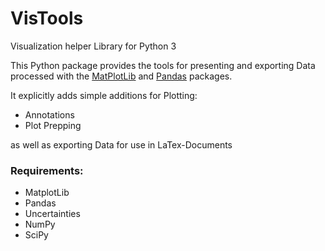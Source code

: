 # VisTools
Visualization helper Library for Python 3

This Python package provides the tools for presenting and exporting Data processed with the <a href="http://matplotlib.org/">MatPlotLib</a> and <a href="http://pandas.pydata.org/">Pandas</a> packages.

It explicitly adds simple additions for Plotting:

* Annotations
* Plot Prepping

as well as exporting Data for use in LaTex-Documents

### Requirements:

* MatplotLib
* Pandas
* Uncertainties
* NumPy
* SciPy
